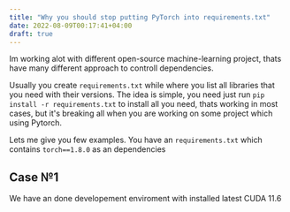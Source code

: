 ```yaml
---
title: "Why you should stop putting PyTorch into requirements.txt"
date: 2022-08-09T00:17:41+04:00
draft: true
---
```


Im working alot with different open-source machine-learning project, thats have many different approach to controll dependencies. 

Usually you create `requirements.txt` while where you list all libraries that you need with their versions. 
The idea is simple, you need just run `pip install -r requirements.txt` to install all you need, thats working in most cases, but it's breaking all when you are working on some project which using Pytorch.

Lets me give you few examples. You have an `requirements.txt` which contains `torch==1.8.0` as an dependencies

## Case №1
We have an done developement enviroment with installed latest CUDA 11.6 

